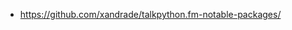

 - https://github.com/xandrade/talkpython.fm-notable-packages/

<!--stackedit_data:
eyJoaXN0b3J5IjpbMzgwNzc1NDUzXX0=
-->
